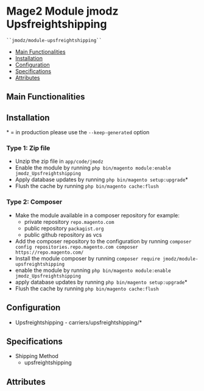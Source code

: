# Mage2 Module jmodz Upsfreightshipping

    ``jmodz/module-upsfreightshipping``

 - [Main Functionalities](#markdown-header-main-functionalities)
 - [Installation](#markdown-header-installation)
 - [Configuration](#markdown-header-configuration)
 - [Specifications](#markdown-header-specifications)
 - [Attributes](#markdown-header-attributes)


## Main Functionalities


## Installation
\* = in production please use the `--keep-generated` option

### Type 1: Zip file

 - Unzip the zip file in `app/code/jmodz`
 - Enable the module by running `php bin/magento module:enable jmodz_Upsfreightshipping`
 - Apply database updates by running `php bin/magento setup:upgrade`\*
 - Flush the cache by running `php bin/magento cache:flush`

### Type 2: Composer

 - Make the module available in a composer repository for example:
    - private repository `repo.magento.com`
    - public repository `packagist.org`
    - public github repository as vcs
 - Add the composer repository to the configuration by running `composer config repositories.repo.magento.com composer https://repo.magento.com/`
 - Install the module composer by running `composer require jmodz/module-upsfreightshipping`
 - enable the module by running `php bin/magento module:enable jmodz_Upsfreightshipping`
 - apply database updates by running `php bin/magento setup:upgrade`\*
 - Flush the cache by running `php bin/magento cache:flush`


## Configuration

 - Upsfreightshipping - carriers/upsfreightshipping/*


## Specifications

 - Shipping Method
	- upsfreightshipping


## Attributes



